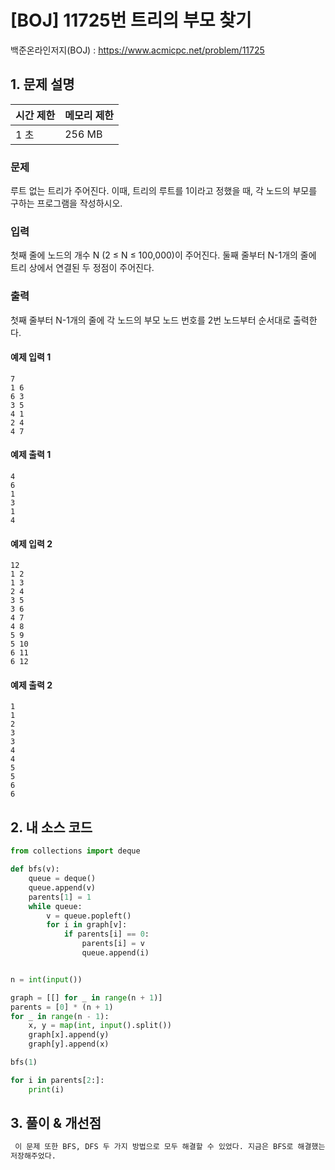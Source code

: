 # [BOJ] 11725번 트리의 부모 찾기

백준온라인저지(BOJ) :  https://www.acmicpc.net/problem/11725



## 1. 문제 설명

| 시간 제한 | 메모리 제한 | 
| :-------- | :---------- |
| 1 초      | 256 MB      | 

### 문제

루트 없는 트리가 주어진다. 이때, 트리의 루트를 1이라고 정했을 때, 각 노드의 부모를 구하는 프로그램을 작성하시오.


### 입력

첫째 줄에 노드의 개수 N (2 ≤ N ≤ 100,000)이 주어진다. 둘째 줄부터 N-1개의 줄에 트리 상에서 연결된 두 정점이 주어진다.


### 출력

첫째 줄부터 N-1개의 줄에 각 노드의 부모 노드 번호를 2번 노드부터 순서대로 출력한다.

#### 예제 입력 1

```
7
1 6
6 3
3 5
4 1
2 4
4 7
```

#### 예제 출력 1

```
4
6
1
3
1
4
```

#### 예제 입력 2

```
12
1 2
1 3
2 4
3 5
3 6
4 7
4 8
5 9
5 10
6 11
6 12
```

#### 예제 출력 2

```
1
1
2
3
3
4
4
5
5
6
6
```


## 2. 내 소스 코드

```python
from collections import deque

def bfs(v):
    queue = deque()
    queue.append(v)
    parents[1] = 1
    while queue:
        v = queue.popleft()
        for i in graph[v]:
            if parents[i] == 0:
                parents[i] = v
                queue.append(i)


n = int(input())

graph = [[] for _ in range(n + 1)]
parents = [0] * (n + 1)
for _ in range(n - 1):
    x, y = map(int, input().split())
    graph[x].append(y)
    graph[y].append(x)

bfs(1)

for i in parents[2:]:
    print(i)
```



## 3. 풀이 & 개선점

```python
 이 문제 또한 BFS, DFS 두 가지 방법으로 모두 해결할 수 있었다. 지금은 BFS로 해결했는데, parents라는 리스트를 만들고 거기에 각 노드의 부모노드를
저장해주었다.
```